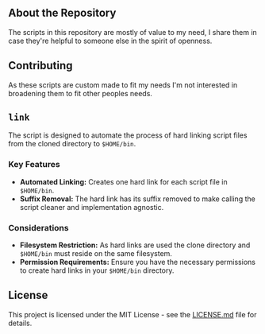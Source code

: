 ## About the Repository

The scripts in this repository are mostly of value to my need, I share them in case they're helpful to someone else in the spirit of openness.

## Contributing

As these scripts are custom made to fit my needs I'm not interested in broadening them to fit other peoples needs.

## `link`

The script is designed to automate the process of hard linking script files from the cloned directory to `$HOME/bin`.

### Key Features

- **Automated Linking:** Creates one hard link for each script file in `$HOME/bin`.
- **Suffix Removal:** The hard link has its suffix removed to make calling the script cleaner and implementation agnostic.

### Considerations

- **Filesystem Restriction:** As hard links are used the clone directory and `$HOME/bin` must reside on the same filesystem.
- **Permission Requirements:** Ensure you have the necessary permissions to create hard links in your `$HOME/bin` directory.

## License

This project is licensed under the MIT License - see the [LICENSE.md](LICENSE) file for details.
